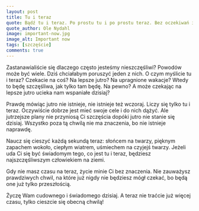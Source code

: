 ```yaml
---
layout: post
title: Tu i teraz
quote: Bądź tu i teraz. Po prostu tu i po prostu teraz. Bez oczekiwań i bez obaw, bez jutra i bez wczoraj, bez utrzymywania i bez odpychania. Z pełną przytomnością – tu i teraz.
quote_author: Ole Nydahl
image: important-now.jpg
image_alt: Important now
tags: [szczęście]
comments: true
---
```


Zastanawialiście się dlaczego często jesteśmy nieszczęśliwi? Powodów może być wiele. Dziś chciałabym poruszyć jeden z nich. O czym myślicie tu i teraz? Czekacie na coś? Na lepsze jutro? Na upragnione wakacje? Wtedy to będę szczęśliwa, jak tylko tam będę. Na pewno? A może czekając na lepsze jutro ucieka nam wspaniałe dzisiaj?

Prawdę mówiąc jutro nie istnieje, nie istnieje też wczoraj. Liczy się tylko tu i teraz. Oczywiście dobrze jest mieć swoje cele i do nich dążyć. Ale jutrzejsze plany nie przyniosą Ci szczęścia dopóki jutro nie stanie się dzisiaj. Wszystko poza tą chwilą nie ma znaczenia, bo nie istnieje naprawdę.

Naucz się cieszyć każdą sekundą teraz: słońcem na twarzy, pięknym zapachem wokoło, ciepłym wiatrem, uśmiechem na czyjejś twarzy. Jeżeli uda Ci się być świadomym tego, co jest tu i teraz, będziesz najszczęśliwszym człowiekiem na ziemi.

Gdy nie masz czasu na teraz, życie minie Ci bez znaczenia. Nie zauważysz prawdziwych chwil, na które już nigdy nie będziesz mógł czekać, bo będą one już tylko przeszłością.

Życzę Wam cudownego i świadomego dzisiaj. A teraz nie traćcie już więcej czasu, tylko cieszcie się obecną chwilą!
